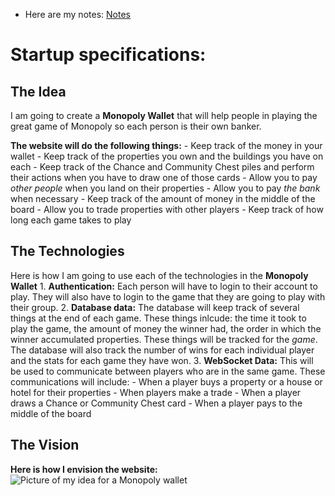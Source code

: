 

 - Here are my notes: [Notes](notes.md)

 # Startup specifications:
 ## The Idea
   I am going to create a **Monopoly Wallet** that will help people in playing the 
   great game of Monopoly so each person is their own banker.

   **The website will do the following things:**
    - Keep track of the money in your wallet
    - Keep track of the properties you own and the buildings you have on each
    - Keep track of the Chance and Community Chest piles and 
      perform their actions when you have to draw one of those cards
    - Allow you to pay _other people_ when you land on their properties
    - Allow you to pay _the bank_ when necessary
    - Keep track of the amount of money in the middle of the board
    - Allow you to trade properties with other players
    - Keep track of how long each game takes to play

 ## The Technologies
   Here is how I am going to use each of the technologies in the **Monopoly Wallet**
    1. **Authentication:** Each person will have to login to their account to play. They
       will also have to login to the game that they are going to play with their group.
    2. **Database data:** The database will keep track of several things at the end of each game.
       These things inlcude: the time it took to play the game, the amount of money the winner had,
       the order in which the winner accumulated properties. These things will be tracked for the _game_.
       The database will also track the number of wins for each individual player and the stats for each game
       they have won.
    3. **WebSocket Data:** This will be used to communicate between players who are in the same game.
       These communications will include:
    - When a player buys a property or a house or hotel for their properties
    - When players make a trade
    - When a player draws a Chance or Community Chest card
    - When a player pays to the middle of the board

 ## The Vision
 **Here is how I envision the website:**
  ![Picture of my idea for a Monopoly wallet](./CS260-Idea-2)

